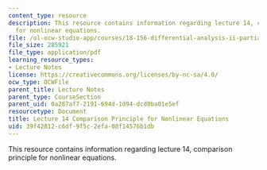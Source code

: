 ```yaml
---
content_type: resource
description: This resource contains information regarding lecture 14, comparison principle
  for nonlinear equations.
file: /ol-ocw-studio-app/courses/18-156-differential-analysis-ii-partial-differential-equations-and-fourier-analysis-spring-2016/39f42812c6df9f5c2efa08f14576b1db_MIT18_156S16_lec14.pdf
file_size: 285921
file_type: application/pdf
learning_resource_types:
- Lecture Notes
license: https://creativecommons.org/licenses/by-nc-sa/4.0/
ocw_type: OCWFile
parent_title: Lecture Notes
parent_type: CourseSection
parent_uid: 0a287af7-2191-694d-1d94-dcd0ba01e5ef
resourcetype: Document
title: Lecture 14 Comparison Principle for Nonlinear Equations
uid: 39f42812-c6df-9f5c-2efa-08f14576b1db
---
```

This resource contains information regarding lecture 14, comparison principle for nonlinear equations.